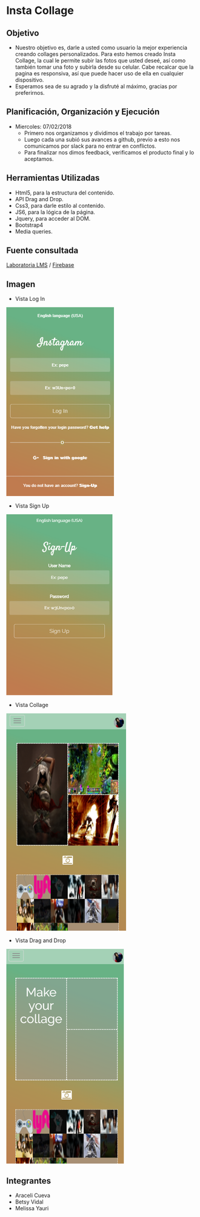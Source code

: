 # Insta Collage

## Objetivo

- Nuestro objetivo es, darle a usted como usuario la mejor experiencia creando collages personalizados. Para esto hemos creado Insta Collage, la cual le permite subir las fotos que usted deseé, así como también tomar una foto y subirla desde su celular. Cabe recalcar que la pagina es responsiva, así que puede hacer uso de ella en cualquier dispositivo.
- Esperamos sea de su agrado y la disfruté al máximo, gracias por preferirnos. 

## Planificación, Organización y Ejecución

- Miercoles: 07/02/2018
   - Primero nos organizamos y dividimos el trabajo por tareas.
   - Luego cada una subió sus avances a github, previo a esto nos comunicamos por slack para no entrar en conflictos.
   - Para finalizar nos dimos feedback, verificamos el producto final y lo aceptamos. 

## Herramientas Utilizadas

- Html5, para la estructura del contenido.
- API Drag and Drop.
- Css3, para darle estilo al contenido.
- JS6, para la lógica de la página.
- Jquery, para acceder al DOM.
- Bootstrap4
- Media queries.

## Fuente consultada

[Laboratoria LMS](https://lms.laboratoria.la/cohorts/lim-2018-01-bc-js-front-end-developer/courses/spa/01-html-5/08-geolocation-challenges) /
[Firebase](https://firebase.google.com/docs/storage/web/upload-files?authuser=0)

## Imagen

- Vista Log In

![Insta Collage](assets/readme/log-in.png)

- Vista Sign Up

![Insta Collage](assets/readme/sign-up.png)

- Vista Collage

![Insta Collage](assets/readme/collage.png)

- Vista Drag and Drop

![Insta Collage](assets/readme/drag-drop.png)

## Integrantes

- Araceli Cueva
- Betsy Vidal
- Melissa Yauri